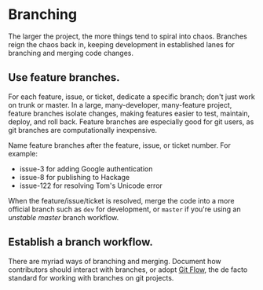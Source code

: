 # Branching

The larger the project, the more things tend to spiral into chaos. Branches reign the chaos back in, keeping development in established lanes for branching and merging code changes.

## Use feature branches.

For each feature, issue, or ticket, dedicate a specific branch; don't just work on trunk or master. In a large, many-developer, many-feature project, feature branches isolate changes, making features easier to test, maintain, deploy, and roll back. Feature branches are especially good for git users, as git branches are computationally inexpensive.

Name feature branches after the feature, issue, or ticket number. For example:

* issue-3 for adding Google authentication
* issue-8 for publishing to Hackage
* issue-122 for resolving Tom's Unicode error

When the feature/issue/ticket is resolved, merge the code into a more official branch such as `dev` for development, or `master` if you're using an *unstable master* branch workflow.

## Establish a branch workflow.

There are myriad ways of branching and merging. Document how contributors should interact with branches, or adopt [Git Flow](http://nvie.com/posts/a-successful-git-branching-model/), the de facto standard for working with branches on git projects.